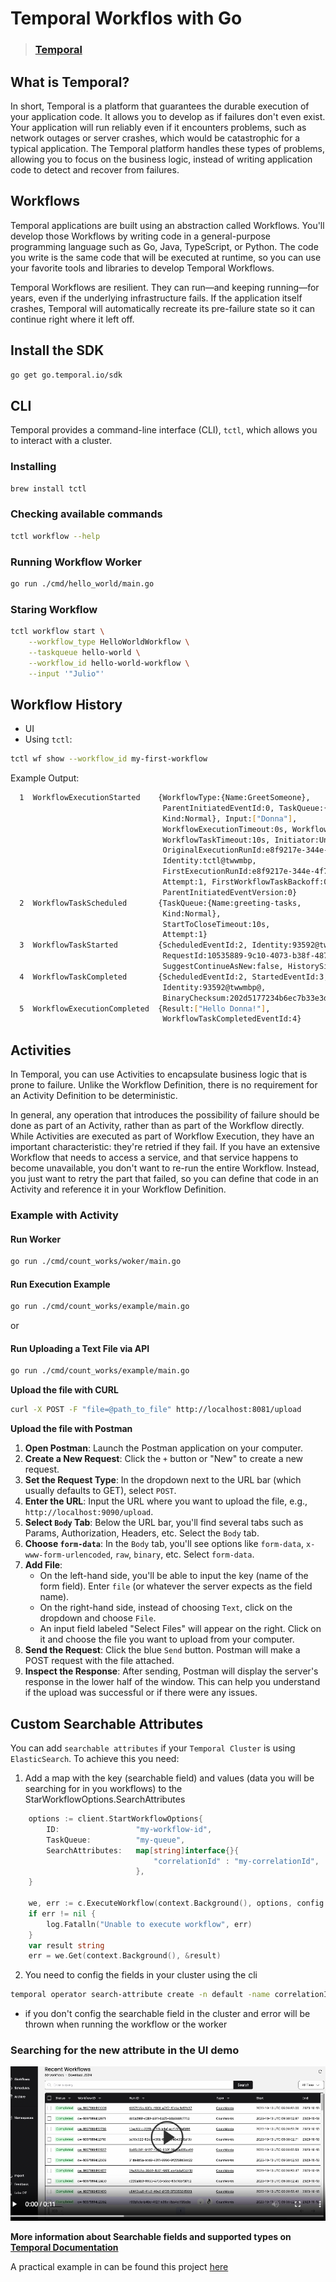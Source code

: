 # Temporal Workflos with Go
> ### [Temporal](https://temporal.io/)

## What is Temporal?
In short, Temporal is a platform that guarantees the durable execution of your application code. It allows you to develop as if failures don't even exist. Your application will run reliably even if it encounters problems, such as network outages or server crashes, which would be catastrophic for a typical application. The Temporal platform handles these types of problems, allowing you to focus on the business logic, instead of writing application code to detect and recover from failures.

## Workflows
Temporal applications are built using an abstraction called Workflows. You'll develop those Workflows by writing code in a general-purpose programming language such as Go, Java, TypeScript, or Python. The code you write is the same code that will be executed at runtime, so you can use your favorite tools and libraries to develop Temporal Workflows.

Temporal Workflows are resilient. They can run—and keeping running—for years, even if the underlying infrastructure fails. If the application itself crashes, Temporal will automatically recreate its pre-failure state so it can continue right where it left off.

## Install the SDK
```bash
go get go.temporal.io/sdk
```

## CLI
Temporal provides a command-line interface (CLI), `tctl`, which allows you to interact with a cluster. 

### Installing 
```bash
brew install tctl
```

### Checking available commands
```bash
tctl workflow --help
```

### Running Workflow Worker
```bash
go run ./cmd/hello_world/main.go 
```

### Staring Workflow
```bash
tctl workflow start \
    --workflow_type HelloWorldWorkflow \
    --taskqueue hello-world \
    --workflow_id hello-world-workflow \
    --input '"Julio"'
```

## Workflow History
- UI
- Using `tctl`:
```bash
tctl wf show --workflow_id my-first-workflow
```

Example Output:
```bash
  1  WorkflowExecutionStarted    {WorkflowType:{Name:GreetSomeone},
                                  ParentInitiatedEventId:0, TaskQueue:{Name:greeting-tasks,
                                  Kind:Normal}, Input:["Donna"],
                                  WorkflowExecutionTimeout:0s, WorkflowRunTimeout:0s,
                                  WorkflowTaskTimeout:10s, Initiator:Unspecified,
                                  OriginalExecutionRunId:e8f9217e-344e-4f7b-98bc-7703bc8c7c76,
                                  Identity:tctl@twwmbp,
                                  FirstExecutionRunId:e8f9217e-344e-4f7b-98bc-7703bc8c7c76,
                                  Attempt:1, FirstWorkflowTaskBackoff:0s,
                                  ParentInitiatedEventVersion:0}
  2  WorkflowTaskScheduled       {TaskQueue:{Name:greeting-tasks,
                                  Kind:Normal},
                                  StartToCloseTimeout:10s,
                                  Attempt:1}
  3  WorkflowTaskStarted         {ScheduledEventId:2, Identity:93592@twwmbp@,
                                  RequestId:10535889-9c10-4073-b38f-4876bbae4db3,
                                  SuggestContinueAsNew:false, HistorySizeBytes:0}
  4  WorkflowTaskCompleted       {ScheduledEventId:2, StartedEventId:3,
                                  Identity:93592@twwmbp@,
                                  BinaryChecksum:202d5177234b6ec7b33e3de1b92f2f5f}
  5  WorkflowExecutionCompleted  {Result:["Hello Donna!"],
                                  WorkflowTaskCompletedEventId:4}
```

## Activities

In Temporal, you can use Activities to encapsulate business logic that is prone to failure. Unlike the Workflow Definition, there is no requirement for an Activity Definition to be deterministic.

In general, any operation that introduces the possibility of failure should be done as part of an Activity, rather than as part of the Workflow directly. While Activities are executed as part of Workflow Execution, they have an important characteristic: they're retried if they fail. If you have an extensive Workflow that needs to access a service, and that service happens to become unavailable, you don't want to re-run the entire Workflow. Instead, you just want to retry the part that failed, so you can define that code in an Activity and reference it in your Workflow Definition.

### Example with Activity

#### Run Worker
```bash
go run ./cmd/count_works/woker/main.go
```

#### Run Execution Example
```bash
go run ./cmd/count_works/example/main.go
```

or

#### Run Uploading a Text File via API
```bash
go run ./cmd/count_works/example/main.go
```

**Upload the file with CURL**
```bash
curl -X POST -F "file=@path_to_file" http://localhost:8081/upload
```

**Upload the file with Postman**

1. **Open Postman**: Launch the Postman application on your computer.
2. **Create a New Request**: Click the `+` button or "New" to create a new request.
3. **Set the Request Type**: In the dropdown next to the URL bar (which usually defaults to GET), select `POST`.
4. **Enter the URL**: Input the URL where you want to upload the file, e.g., `http://localhost:9090/upload`.
5. **Select `Body` Tab**: Below the URL bar, you'll find several tabs such as Params, Authorization, Headers, etc. Select the `Body` tab.
6. **Choose `form-data`**: In the `Body` tab, you'll see options like `form-data`, `x-www-form-urlencoded`, `raw`, `binary`, etc. Select `form-data`.
7. **Add File**: 
   - On the left-hand side, you'll be able to input the key (name of the form field). Enter `file` (or whatever the server expects as the field name).
   - On the right-hand side, instead of choosing `Text`, click on the dropdown and choose `File`.
   - An input field labeled "Select Files" will appear on the right. Click on it and choose the file you want to upload from your computer.
8. **Send the Request**: Click the blue `Send` button. Postman will make a POST request with the file attached.
9. **Inspect the Response**: After sending, Postman will display the server's response in the lower half of the window. This can help you understand if the upload was successful or if there were any issues.

## Custom Searchable Attributes

You can add `searchable attributes` if your `Temporal Cluster` is using `ElasticSearch`. To achieve this you need:

1. Add a map with the key (searchable field) and values (data you will be searching for in you workflows) to the StarWorkflowOptions.SearchAttributes
```go
    options := client.StartWorkflowOptions{
		ID:                 "my-workflow-id",
		TaskQueue:          "my-queue",
		SearchAttributes:   map[string]interface{}{
			                    "correlationId" : "my-correlationId",
                            },
	}

	we, err := c.ExecuteWorkflow(context.Background(), options, config.Workflow, args...)
	if err != nil {
		log.Fatalln("Unable to execute workflow", err)
	}
	var result string
	err = we.Get(context.Background(), &result)
```
2. You need to config the fields in your cluster using the cli
```bash
temporal operator search-attribute create -n default -name correlationId --type Keyword
```
   - if you don't config the searchable field in the cluster and error will be thrown when running the workflow or the worker

### Searching for the new attribute in the UI demo
[![Searching for the new attribute in the UI demo](./docs/media/searchable_attributes_ui.png)](./docs/media/searchable_attributes_ui.mov "Searching for the new attribute in the UI demo")

**More information about Searchable fields and supported types on [Temporal Documentation](https://docs.temporal.io/visibility#custom-search-attributes)**

A practical example in can be found this project [here](go/internal/count_words)
